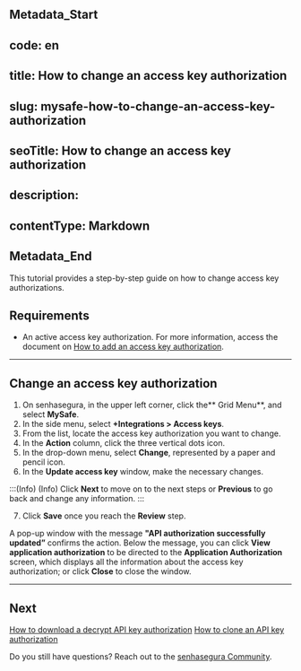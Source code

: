 ## Metadata_Start 
## code: en
## title: How to change an access key authorization 
## slug: mysafe-how-to-change-an-access-key-authorization 
## seoTitle: How to change an access key authorization 
## description:  
## contentType: Markdown 
## Metadata_End
This tutorial provides a step-by-step guide on how to change access key authorizations.

## Requirements

* An active access key authorization. For more information, access the document on [How to add an access key authorization](/v3-32/docs/mysafe-how-to-add-an-access-key-authorization).

***
## Change an access key authorization 

1. On senhasegura, in the upper left corner, click the** Grid Menu**, and select **MySafe**.
2. In the side menu, select **+Integrations > Access keys**.
3. From the list, locate the access key authorization you want to change.
4. In the **Action** column, click the three vertical dots icon.
5. In the drop-down menu, select **Change**, represented by a paper and pencil icon.
6. In the **Update access key** window, make the necessary changes.

:::(Info) (Info)
Click **Next** to move on to the next steps or **Previous** to go back and change any information.
:::

7. Click **Save** once you reach the **Review** step.

A pop-up window with the message **"API authorization successfully updated”** confirms the action. Below the message, you can click **View application authorization** to be directed to the **Application Authorization** screen, which displays all the information about the access key authorization; or click **Close** to close the window.

***

## Next
[How to download a decrypt API key authorization](/v3-32/docs/mysafe-how-to-download-a-decrypted-access-key-authorization)
[How to clone an API key authorization](/v3-32/docs/mysafe-how-to-clone-an-access-key-authorization)

Do you still have questions? Reach out to the [senhasegura Community](https://community.senhasegura.io/).